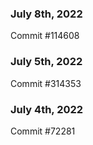 ### July 8th, 2022

Commit #114608

### July 5th, 2022

Commit #314353


### July 4th, 2022

Commit #72281
